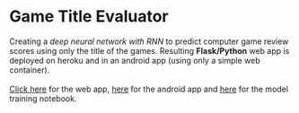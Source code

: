 # Game Title Evaluator

Creating a *deep neural network with RNN* to predict computer game review scores using only the title of the games. Resulting **Flask/Python** web app is deployed on heroku and in an android app (using only a simple web container). <br><br> [Click here](https://github.com/vtisza/book_recommender/blob/master/embedding.ipynb/) for the web app,  [here](https://play.google.com/store/apps/details?id=com.vtisza.titlescore) for the android app and [here](https://github.com/vtisza/game_title_evaluator/blob/master/analysis/ing_game.ipynb) for the model training notebook.
